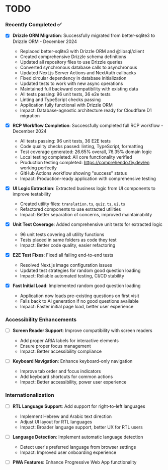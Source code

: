 # TODO

### **Recently Completed** ✅

- [x] **Drizzle ORM Migration**: Successfully migrated from better-sqlite3 to Drizzle ORM - December 2024
  - Replaced better-sqlite3 with Drizzle ORM and @libsql/client
  - Created comprehensive Drizzle schema definitions
  - Updated all repository files to use Drizzle queries
  - Converted synchronous database calls to asynchronous
  - Updated Next.js Server Actions and NextAuth callbacks
  - Fixed circular dependency in database initialization
  - Updated tests to work with new async operations
  - Maintained full backward compatibility with existing data
  - All tests passing: 96 unit tests, 36 e2e tests
  - Linting and TypeScript checks passing
  - Application fully functional with Drizzle ORM
  - Impact: Database-agnostic architecture ready for Cloudflare D1 migration

- [x] **RCP Workflow Completion**: Successfully completed full RCP workflow - December 2024
  - All tests passing: 96 unit tests, 36 E2E tests
  - Code quality checks passed: linting, TypeScript, formatting
  - Test coverage generated: 26.65% overall, 76.35% domain logic
  - Local testing completed: All core functionality verified
  - Production testing completed: https://comprehendo.fly.dev/en working perfectly
  - GitHub Actions workflow showing "success" status
  - Impact: Production-ready application with comprehensive testing

- [x] **UI Logic Extraction**: Extracted business logic from UI components to improve testability
  - Created utility files: `translation.ts`, `quiz.ts`, `ui.ts`
  - Refactored components to use extracted utilities
  - Impact: Better separation of concerns, improved maintainability

- [x] **Unit Test Coverage**: Added comprehensive unit tests for extracted logic
  - 96 unit tests covering all utility functions
  - Tests placed in same folders as code they test
  - Impact: Better code quality, easier refactoring

- [x] **E2E Test Fixes**: Fixed all failing end-to-end tests
  - Resolved Next.js image configuration issues
  - Updated test strategies for random good question loading
  - Impact: Reliable automated testing, CI/CD stability

- [x] **Fast Initial Load**: Implemented random good question loading
  - Application now loads pre-existing questions on first visit
  - Falls back to AI generation if no good questions available
  - Impact: Faster initial page load, better user experience

### **Accessibility Enhancements**

- [ ] **Screen Reader Support**: Improve compatibility with screen readers
  - Add proper ARIA labels for interactive elements
  - Ensure proper focus management
  - Impact: Better accessibility compliance

- [ ] **Keyboard Navigation**: Enhance keyboard-only navigation
  - Improve tab order and focus indicators
  - Add keyboard shortcuts for common actions
  - Impact: Better accessibility, power user experience

### **Internationalization**

- [ ] **RTL Language Support**: Add support for right-to-left languages
  - Implement Hebrew and Arabic text direction
  - Adjust UI layout for RTL languages
  - Impact: Broader language support, better UX for RTL users

- [ ] **Language Detection**: Implement automatic language detection
  - Detect user's preferred language from browser settings
  - Impact: Improved user onboarding experience

- [ ] **PWA Features**: Enhance Progressive Web App functionality
